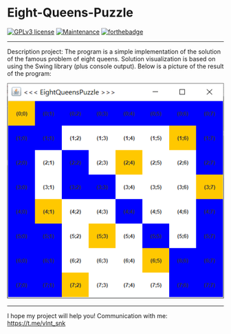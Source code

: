 # Eight-Queens-Puzzle

[![GPLv3 license](https://img.shields.io/badge/License-GPLv3-blue.svg)](http://perso.crans.org/besson/LICENSE.html)
[![Maintenance](https://img.shields.io/badge/Maintained%3F-yes-green.svg)](https://GitHub.com/Naereen/StrapDown.js/graphs/commit-activity)
[![forthebadge](https://forthebadge.com/images/badges/made-with-java.svg)](https://forthebadge.com)

---

Description project: The program is a simple implementation of the solution of the famous problem of eight queens. Solution visualization is based on using the Swing library (plus console output). 
Below is a picture of the result of the program:  

<p align="center">
  <img  width="600" height="500" src="https://github.com/SValentyn/Eight-Queens-Puzzle/blob/master/task_solution.png">
</p>

---

I hope my project will help you! Communication with me: https://t.me/vlnt_snk
